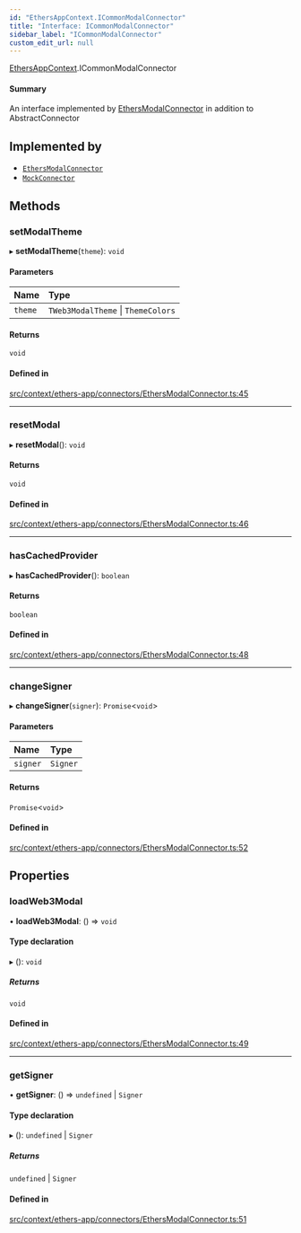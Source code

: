 ```yaml
---
id: "EthersAppContext.ICommonModalConnector"
title: "Interface: ICommonModalConnector"
sidebar_label: "ICommonModalConnector"
custom_edit_url: null
---
```


[EthersAppContext](../modules/EthersAppContext.md).ICommonModalConnector

#### Summary
An interface implemented by [EthersModalConnector](../classes/EthersAppContext.EthersModalConnector.md) in addition to AbstractConnector

## Implemented by

- [`EthersModalConnector`](../classes/EthersAppContext.EthersModalConnector.md)
- [`MockConnector`](../classes/TestUtils.MockConnector.md)

## Methods

### setModalTheme

▸ **setModalTheme**(`theme`): `void`

#### Parameters

| Name | Type |
| :------ | :------ |
| `theme` | `TWeb3ModalTheme` \| `ThemeColors` |

#### Returns

`void`

#### Defined in

[src/context/ethers-app/connectors/EthersModalConnector.ts:45](https://github.com/scaffold-eth/eth-hooks/blob/d4c4958/packages/eth-hooks/src/context/ethers-app/connectors/EthersModalConnector.ts#L45)

___

### resetModal

▸ **resetModal**(): `void`

#### Returns

`void`

#### Defined in

[src/context/ethers-app/connectors/EthersModalConnector.ts:46](https://github.com/scaffold-eth/eth-hooks/blob/d4c4958/packages/eth-hooks/src/context/ethers-app/connectors/EthersModalConnector.ts#L46)

___

### hasCachedProvider

▸ **hasCachedProvider**(): `boolean`

#### Returns

`boolean`

#### Defined in

[src/context/ethers-app/connectors/EthersModalConnector.ts:48](https://github.com/scaffold-eth/eth-hooks/blob/d4c4958/packages/eth-hooks/src/context/ethers-app/connectors/EthersModalConnector.ts#L48)

___

### changeSigner

▸ **changeSigner**(`signer`): `Promise`<`void`\>

#### Parameters

| Name | Type |
| :------ | :------ |
| `signer` | `Signer` |

#### Returns

`Promise`<`void`\>

#### Defined in

[src/context/ethers-app/connectors/EthersModalConnector.ts:52](https://github.com/scaffold-eth/eth-hooks/blob/d4c4958/packages/eth-hooks/src/context/ethers-app/connectors/EthersModalConnector.ts#L52)

## Properties

### loadWeb3Modal

• **loadWeb3Modal**: () => `void`

#### Type declaration

▸ (): `void`

##### Returns

`void`

#### Defined in

[src/context/ethers-app/connectors/EthersModalConnector.ts:49](https://github.com/scaffold-eth/eth-hooks/blob/d4c4958/packages/eth-hooks/src/context/ethers-app/connectors/EthersModalConnector.ts#L49)

___

### getSigner

• **getSigner**: () => `undefined` \| `Signer`

#### Type declaration

▸ (): `undefined` \| `Signer`

##### Returns

`undefined` \| `Signer`

#### Defined in

[src/context/ethers-app/connectors/EthersModalConnector.ts:51](https://github.com/scaffold-eth/eth-hooks/blob/d4c4958/packages/eth-hooks/src/context/ethers-app/connectors/EthersModalConnector.ts#L51)
